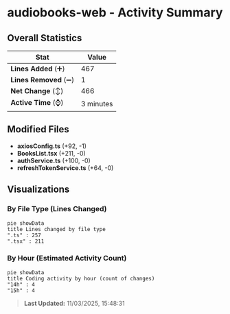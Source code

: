 # audiobooks-web - Activity Summary 

## Overall Statistics

| Stat                   | Value                                                             |
| ---------------------- | ----------------------------------------------------------------- |
| **Lines Added** (➕)   | 467                                          |
| **Lines Removed** (➖) | 1                                        |
| **Net Change** (↕)    | 466                |
| **Active Time** (⌚)   | 3 minutes |


## Modified Files
- **axiosConfig.ts** (+92, -1)
- **BooksList.tsx** (+211, -0)
- **authService.ts** (+100, -0)
- **refreshTokenService.ts** (+64, -0)

## Visualizations

### By File Type (Lines Changed)

```mermaid
pie showData
title Lines changed by file type
".ts" : 257
".tsx" : 211
```

### By Hour (Estimated Activity Count)

```mermaid
pie showData
title Coding activity by hour (count of changes)
"14h" : 4
"15h" : 4
```


> **Last Updated:** 11/03/2025, 15:48:31